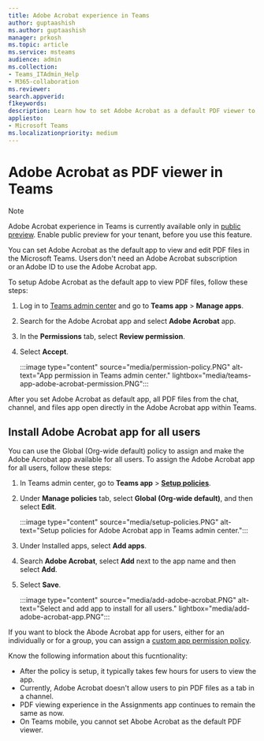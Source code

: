 ```yaml
---
title: Adobe Acrobat experience in Teams
author: guptaashish
ms.author: guptaashish
manager: prkosh
ms.topic: article
ms.service: msteams
audience: admin
ms.collection: 
- Teams_ITAdmin_Help
- M365-collaboration
ms.reviewer: 
search.appverid: 
f1keywords: 
description: Learn how to set Adobe Acrobat as a default PDF viewer to view and edit PDF files in Microsoft Teams.
appliesto: 
- Microsoft Teams
ms.localizationpriority: medium
---
```


# Adobe Acrobat as PDF viewer in Teams

> [!NOTE]
> Adobe Acrobat experience in Teams is currently available only in [public preview](public-preview-doc-updates.md). Enable public preview for your tenant, before you use this feature.

You can set Adobe Acrobat as the default app to view and edit PDF files in the Microsoft Teams. Users don't need an Adobe Acrobat subscription or an Adobe ID to use the Adobe Acrobat app.

To setup Adobe Acrobat as the default app to view PDF files, follow these steps:

1. Log in to [Teams admin center](https://admin.teams.microsoft.com/policies/manage-apps) and go to **Teams app** > **Manage apps**.

1. Search for the Adobe Acrobat app and select **Adobe Acrobat** app.

1. In the **Permissions** tab, select **Review permission**.

1. Select **Accept**.

   :::image type="content" source="media/permission-policy.PNG" alt-text="App permission in Teams admin center." lightbox="media/teams-app-adobe-acrobat-permission.PNG":::

After you set Adobe Acrobat as default app, all PDF files from the chat, channel, and files app open directly in the Adobe Acrobat app within Teams.

## Install Adobe Acrobat app for all users

You can use the Global (Org-wide default) policy to assign and make the Adobe Acrobat app available for all users. To assign the Adobe Acrobat app for all users, follow these steps:

1. In Teams admin center, go to **Teams app** > [**Setup policies**](https://admin.teams.microsoft.com/policies/app-setup).

1. Under **Manage policies** tab, select **Global (Org-wide default)**, and then select **Edit**.

   :::image type="content" source="media/setup-policies.PNG" alt-text="Setup policies for Adobe Acrobat app in Teams admin center.":::

1. Under Installed apps, select **Add apps**.

1. Search **Adobe Acrobat**, select **Add** next to the app name and then select **Add**.

1. Select **Save**.

   :::image type="content" source="media/add-adobe-acrobat.PNG" alt-text="Select and add app to install for all users." lightbox="media/add-adobe-acrobat-app.PNG":::

If you want to block the Abode Acrobat app for users, either for an individually or for a group, you can assign a [custom app permission policy](teams-app-permission-policies.md).

Know the following information about this fucntionality:

* After the policy is setup, it typically takes few hours for users to view the app.
* Currently, Adobe Acrobat doesn't allow users to pin PDF files as a tab in a channel.
* PDF viewing experience in the Assignments app continues to remain the same as now.
* On Teams mobile, you cannot set Abobe Acrobat as the default PDF viewer.
